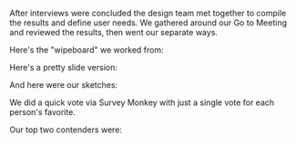 After interviews were concluded the design team met together to compile the results and define user needs.  We gathered around our Go to Meeting and reviewed the results, then went our separate ways.  

Here's the "wipeboard" we worked from:

Here's a pretty slide version:

And here were our sketches:

We did a quick vote via Survey Monkey with just a single vote for each person's favorite.

Our top two contenders were: